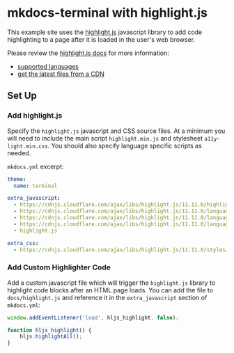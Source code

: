# mkdocs-terminal with highlight.js

This example site uses the [highlight.js] javascript library to add code highlighting to a page after it is loaded in the user's web browser.

Please review the [highlight.js docs] for more information:

- [supported languages]
- [get the latest files from a CDN]

[highlight.js]: https://highlightjs.org/
[highlight.js docs]: https://highlightjs.readthedocs.io/en/latest/readme.html
[supported languages]: https://highlightjs.readthedocs.io/en/latest/supported-languages.html
[get the latest files from a CDN]: https://highlightjs.readthedocs.io/en/latest/readme.html#fetch-via-cdn

## Set Up
### Add highlight.js

Specify the `highlight.js` javascript and CSS source files.  At a minimum you will need to include the main script `highlight.min.js` and stylesheet `a11y-light.min.css`.  You should also specify language specific scripts as needed.

`mkdocs.yml` excerpt:

```yaml
theme:
  name: terminal

extra_javascript:
  - https://cdnjs.cloudflare.com/ajax/libs/highlight.js/11.11.0/highlight.min.js
  - https://cdnjs.cloudflare.com/ajax/libs/highlight.js/11.11.0/languages/bash.min.js
  - https://cdnjs.cloudflare.com/ajax/libs/highlight.js/11.11.0/languages/javascript.min.js
  - https://cdnjs.cloudflare.com/ajax/libs/highlight.js/11.11.0/languages/python.min.js
  - highlight.js

extra_css:
  - https://cdnjs.cloudflare.com/ajax/libs/highlight.js/11.11.0/styles/a11y-light.min.css
```

### Add Custom Highlighter Code

Add a custom javascript file which will trigger the `highlight.js` library to highlight code blocks after an HTML page loads.  You can add the file to `docs/highlight.js` and reference it in the `extra_javascript` section of `mkdocs.yml`:

```javascript
window.addEventListener('load', hljs_highlight, false);

function hljs_highlight() {
    hljs.highlightAll();
}
```
